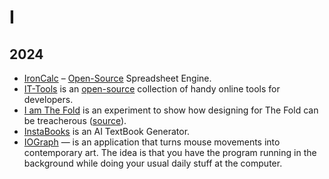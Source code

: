 # I

## 2024

- [IronCalc](https://www.ironcalc.com) – [Open-Source](https://github.com/ironcalc/IronCalc/) Spreadsheet Engine.
- [IT-Tools](https://it-tools.tech) is an [open-source](https://github.com/CorentinTh/it-tools/) collection of handy online tools for developers.
- [I am The Fold](https://iamthefold.com) is an experiment to show how designing for The Fold can be treacherous ([source](https://github.com/iest/i-am-the-fold)).
- [InstaBooks](https://instabooks.ai) is an AI TextBook Generator.
- [IOGraph](https://iographica.com) — is an application that turns mouse movements into contemporary art. The idea is that you have the program running in the background while doing your usual daily stuff at the computer. 